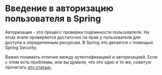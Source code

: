 # Введение в авторизацию пользователя в Spring

Авторизация - это процесс проверки подлинности пользователя. На этом этапе проверяется достаточно ли прав у пользователя для доступа к определенным ресурсам. В Spring это делается с помощью Spring Security.

Важно понимать отличие между аутентификацией и авторизацией. Если с этим есть проблемы, или вы думали, что это одно и то же, советую прочитать [эту статью](../../security/authentication/what-is-security.md).